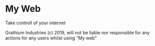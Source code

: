 # My Web

Take controll of your internet

Grathium Industries (c) 2019, will not be liable nor responsible for any actions for any users whilst using "My web"

